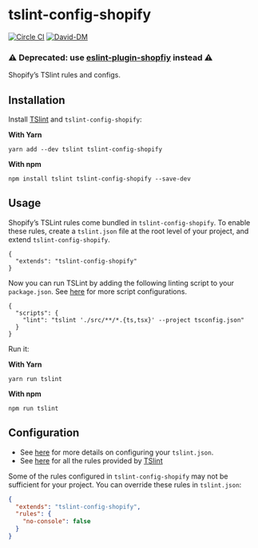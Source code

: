 # tslint-config-shopify

[![Circle CI](https://circleci.com/gh/Shopify/eslint-plugin-shopify.svg?style=shield)](https://circleci.com/gh/Shopify/tslint-config-shopify)
[![David-DM](https://david-dm.org/shopify/tslint-config-shopify.svg)](https://david-dm.org/Shopify/tslint-config-shopify)

### ⚠️ Deprecated: use [eslint-plugin-shopfiy](https://github.com/Shopify/eslint-plugin-shopify) instead ⚠️

Shopify’s TSlint rules and configs.

## Installation

Install [TSlint](https://palantir.github.io/tslint/) and `tslint-config-shopify`:

**With Yarn**
```
yarn add --dev tslint tslint-config-shopify
```

**With npm**
```
npm install tslint tslint-config-shopify --save-dev
```


## Usage
Shopify’s TSLint rules come bundled in `tslint-config-shopify`.
To enable these rules, create a `tslint.json` file at the root level of your project, and extend `tslint-config-shopify`.
```
{
  "extends": "tslint-config-shopify"
}
```

Now you can run TSLint by adding the following linting script to your `package.json`. See [here](https://palantir.github.io/tslint/usage/cli/) for more script configurations.
```
{
  "scripts": {
    "lint": "tslint './src/**/*.{ts,tsx}' --project tsconfig.json"
  }
}
```
Run it:

**With Yarn**
```
yarn run tslint
```

**With npm**
```
npm run tslint
```

## Configuration

* See [here](https://palantir.github.io/tslint/usage/tslint-json/) for more details on configuring your `tslint.json`.
* See [here](https://palantir.github.io/tslint/rules/) for all the rules provided by [TSlint](https://palantir.github.io/tslint/)

Some of the rules configured in `tslint-config-shopify`  may not be sufficient for your project. You can override these rules in `tslint.json`:

```json
{
  "extends": "tslint-config-shopify",
  "rules": {
    "no-console": false
  }
}
```
